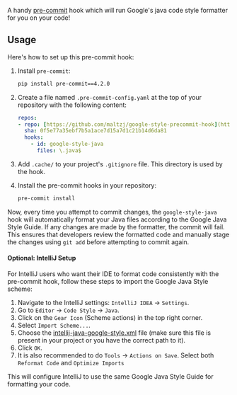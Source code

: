 A handy [pre-commit](http://pre-commit.com/) hook which will run Google's java code style formatter for you on your code!

## Usage

Here's how to set up this pre-commit hook:

1.  Install `pre-commit`:
    ```bash
    pip install pre-commit==4.2.0
    ```

2.  Create a file named `.pre-commit-config.yaml` at the top of your repository with the following content:
    ```yaml
    repos:
    - repo: [https://github.com/maltzj/google-style-precommit-hook](https://github.com/maltzj/google-style-precommit-hook)
      sha: 0f5e77a35ebf7b5a1ace7d15a7d1c21b14d6da81
      hooks:
        - id: google-style-java
          files: \.java$
    ```

3.  Add `.cache/` to your project's `.gitignore` file. This directory is used by the hook.

4.  Install the pre-commit hooks in your repository:
    ```bash
    pre-commit install
    ```

Now, every time you attempt to commit changes, the `google-style-java` hook will automatically format your Java files according to the Google Java Style Guide. If any changes are made by the formatter, the commit will fail. This ensures that developers review the formatted code and manually stage the changes using `git add` before attempting to commit again.

#### Optional: IntelliJ Setup

For IntelliJ users who want their IDE to format code consistently with the pre-commit hook, follow these steps to import the Google Java Style scheme:

1.  Navigate to the IntelliJ settings: `IntelliJ IDEA` -> `Settings`.
2.  Go to `Editor` -> `Code Style` -> `Java`.
3.  Click on the `Gear Icon` (Scheme actions) in the top right corner.
4.  Select `Import Scheme...`.
5.  Choose the [intellij-java-google-style.xml](./intellij-java-google-style.xml) file (make sure this file is present in your project or you have the correct path to it).
6.  Click `OK`.
7.  It is also recommended to do `Tools` -> `Actions on Save`. Select both `Reformat Code` and `Optimize Imports`

This will configure IntelliJ to use the same Google Java Style Guide for formatting your code.
